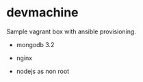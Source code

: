 # devmachine

Sample vagrant box with ansible provisioning.

- mongodb 3.2

- nginx

- nodejs as non root
